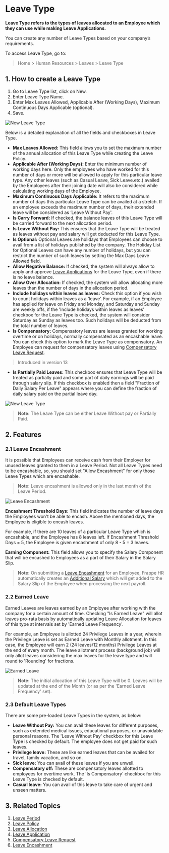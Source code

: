 
# Leave Type



**Leave Type refers to the types of leaves allocated to an Employee which they can use while making Leave Applications.**

You can create any number of Leave Types based on your company’s requirements.

To access Leave Type, go to:


> Home > Human Resources > Leaves > Leave Type
> 
> 

## 1. How to create a Leave Type

1. Go to Leave Type list, click on New.
2. Enter Leave Type Name.
3. Enter Max Leaves Allowed, Applicable After (Working Days), Maximum Continuous Days Applicable (optional).
4. Save.

![New Leave Type](/files/new-leave-type.png)

Below is a detailed explanation of all the fields and checkboxes in Leave Type.

* **Max Leaves Allowed:** This field allows you to set the maximum number of the annual allocation of this Leave Type while creating the Leave Policy.
* **Applicable After (Working Days):** Enter the minimum number of working days here. Only the employees who have worked for this number of days or more will be allowed to apply for this particular leave type. Any other leaves (such as Casual Leave, Sick Leave.etc.) availed by the Employees after their joining date will also be considered while calculating working days of the Employee.
* **Maximum Continuous Days Applicable:** It refers to the maximum number of days this particular Leave Type can be availed at a stretch. If an employee exceeds the maximum number of days, their extended leave will be considered as ‘Leave Without Pay'.
* **Is Carry Forward:** If checked, the balance leaves of this Leave Type will be carried forward to the next allocation period.
* **Is Leave Without Pay:** This ensures that the Leave Type will be treated as leaves without pay and salary will get deducted for this Leave Type.
* **Is Optional:** Optional Leaves are holidays that Employees can choose to avail from a list of holidays published by the company. The Holiday List for Optional Leaves can have any number of holidays, but you can restrict the number of such leaves by setting the Max Days Leave Allowed field.
* **Allow Negative Balance:** If checked, the system will always allow to apply and approve [Leave Applications](/docs/en/human-resources/leave-application) for the Leave Type, even if there is no leave balance.
* **Allow Over Allocation:** If checked, the system will allow allocating more leaves than the number of days in the allocation period.
* **Include holidays within leaves as leaves:** Check this option if you wish to count holidays within leaves as a ‘leave’. For example, if an Employee has applied for leave on Friday and Monday, and Saturday and Sunday are weekly offs, if the 'Include holidays within leaves as leaves' checkbox for the Leave Type is checked, the system will consider Saturday as Sunday as leaves too. Such holidays will be deducted from the total number of leaves.
* **Is Compensatory:** Compensatory leaves are leaves granted for working overtime or on holidays, normally compensated as an encashable leave. You can check this option to mark the Leave Type as compensatory. An Employee can request for compensatory leaves using [Compensatory Leave Request](/docs/en/human-resources/compensatory-leave-request).


> Introduced in version 13
> 
> 

* **Is Partially Paid Leaves:** This checkbox ensures that Leave Type will be treated as partially paid and some part of daily earnings will be paid through salary slip. If this checkbox is enabled then a field "Fraction of Daily Salary Per Leave" appears where you can define the fraction of daily salary paid on the partial leave day.

![New Leave Type](/files/is-partially-paid-leaves.png)


> **Note:** The Leave Type can be either Leave Without pay or Partially Paid.
> 
> 

## 2. Features

### 2.1 Leave Encashment

It is possible that Employees can receive cash from their Employer for unused leaves granted to them in a Leave Period. Not all Leave Types need to be encashable, so, you should set "Allow Encashment" for only those Leave Types which are encashable.


> **Note:** Leave encashment is allowed only in the last month of the Leave Period.
> 
> 

![Leave Encashment](/files/leave-encashment.png)

**Encashment Threshold Days:** This field indicates the number of leave days the Employees won't be able to encash. Above the mentioned days, the Employee is eligible to encash leaves.

For example, if there are 10 leaves of a particular Leave Type which is encashable, and the Employee has 8 leaves left. If Encashment Threshold Days = 5, the Employee is given encashment of only 8 - 5 = 3 leaves.

**Earning Component:** This field allows you to specify the Salary Component that will be encashed to Employees as a part of their Salary in the Salary Slip.


> **Note:** On submitting a [Leave Encashment](/docs/en/human-resources/leave-encashment) for an Employee, Frappe HR automatically creates an [Additional Salary](/docs/en/human-resources/additional-salary) which will get added to the Salary Slip of the Employee when processing the next payroll.
> 
> 

### 2.2 Earned Leave

Earned Leaves are leaves earned by an Employee after working with the company for a certain amount of time. Checking "Is Earned Leave" will allot leaves pro-rata basis by automatically updating Leave Allocation for leaves of this type at intervals set by 'Earned Leave Frequency'.

For example, an Employee is allotted 24 Privilege Leaves in a year, wherein the Privilege Leave is set as Earned Leave with Monthly allotment. In this case, the Employee will earn 2 (24 leaves/12 months) Privilege Leaves at the end of every month. The leave allotment process (background job) will only allot leaves considering the max leaves for the leave type and will round to 'Rounding' for fractions.

![Earned Leave](/files/earned-leave.png)


> **Note:** The initial allocation of this Leave Type will be 0. Leaves will be updated at the end of the Month (or as per the 'Earned Leave Frequency' set).
> 
> 

### 2.3 Default Leave Types

There are some pre-loaded Leave Types in the system, as below:

* **Leave Without Pay:** You can avail these leaves for different purposes, such as extended medical issues, educational purposes, or unavoidable personal reasons. The 'Leave Without Pay' checkbox for this Leave Type is checked by default. The employee does not get paid for such leaves.
* **Privilege leave:** These are like earned leaves that can be availed for travel, family vacation, and so on.
* **Sick leave:** You can avail of these leaves if you are unwell.
* **Compensatory off:** These are compensatory leaves allotted to employees for overtime work. The 'Is Compensatory' checkbox for this Leave Type is checked by default.
* **Casual leave:** You can avail of this leave to take care of urgent and unseen matters.

## 3. Related Topics

1. [Leave Period](/docs/en/human-resources/leave-period)
2. [Leave Policy](/docs/en/human-resources/leave-policy)
3. [Leave Allocation](/docs/en/human-resources/leave-allocation)
4. [Leave Application](/docs/en/human-resources/leave-application)
5. [Compensatory Leave Request](/docs/en/human-resources/compensatory-leave-request)
6. [Leave Encashment](/docs/en/human-resources/leave-encashment)



